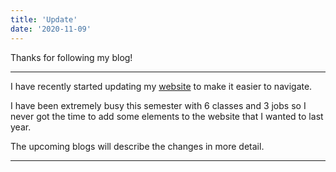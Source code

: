 ```yaml
---
title: 'Update'
date: '2020-11-09'
---
```


Thanks for following my blog!

---

I have recently started updating my [website](https://www.adehade.tech/new/) to make it easier to navigate.

I have been extremely busy this semester with 6 classes and 3 jobs so I never got the time to add some elements to the website that I wanted to last year. 

The upcoming blogs will describe the changes in more detail.

---